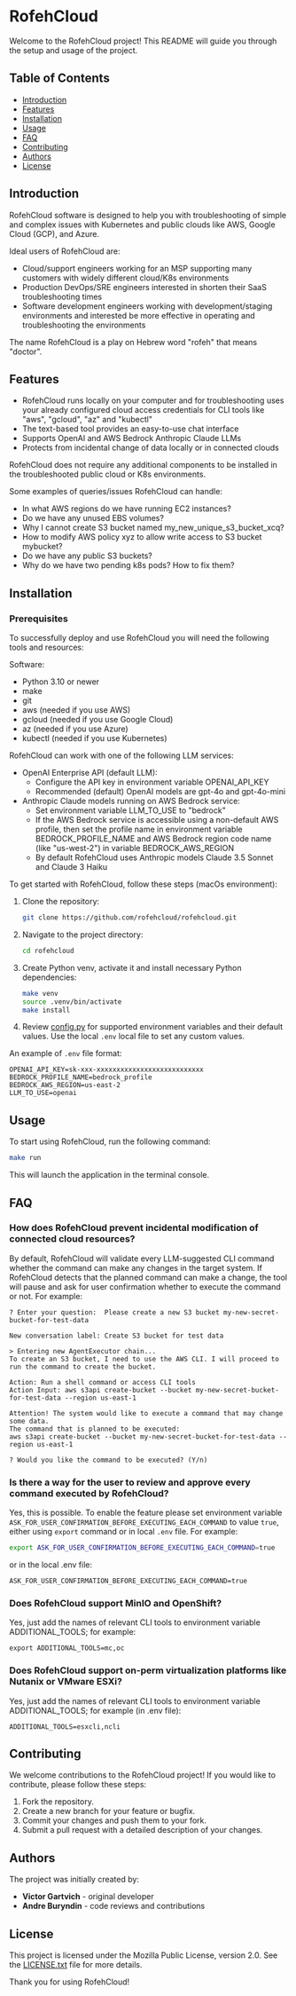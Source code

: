 # RofehCloud

Welcome to the RofehCloud project! This README will guide you through the setup and usage of the project.

## Table of Contents

- [Introduction](#introduction)
- [Features](#features)
- [Installation](#installation)
- [Usage](#usage)
- [FAQ](#faq)
- [Contributing](#contributing)
- [Authors](#authors)
- [License](#license)

## Introduction

RofehCloud software is designed to help you with troubleshooting of simple and complex issues with Kubernetes and public clouds like AWS, Google Cloud (GCP), and Azure. 

Ideal users of RofehCloud are:
- Cloud/support engineers working for an MSP supporting many customers with widely different cloud/K8s environments
- Production DevOps/SRE engineers interested in shorten their SaaS troubleshooting times
- Software development engineers working with development/staging environments and interested be more effective in operating and troubleshooting the environments


The name RofehCloud is a play on Hebrew word "rofeh" that means "doctor".

## Features

- RofehCloud runs locally on your computer and for troubleshooting uses your already configured cloud access credentials for CLI tools like "aws", "gcloud", "az" and "kubectl"
- The text-based tool provides an easy-to-use chat interface
- Supports OpenAI and AWS Bedrock Anthropic Claude LLMs
- Protects from incidental change of data locally or in connected clouds

RofehCloud does not require any additional components to be installed in the troubleshooted public cloud or K8s environments.

Some examples of queries/issues RofehCloud can handle:
- In what AWS regions do we have running EC2 instances?
- Do we have any unused EBS volumes?
- Why I cannot create S3 bucket named my_new_unique_s3_bucket_xcq?
- How to modify AWS policy xyz to allow write access to S3 bucket mybucket?
- Do we have any public S3 buckets?
- Why do we have two pending k8s pods? How to fix them?


## Installation

### Prerequisites
To successfully deploy and use RofehCloud you will need the following tools and resources:

Software:
- Python 3.10 or newer
- make
- git
- aws (needed if you use AWS)
- gcloud (needed if you use Google Cloud)
- az (needed if you use Azure)
- kubectl (needed if you use Kubernetes)

RofehCloud can work with one of the following LLM services:
- OpenAI Enterprise API (default LLM):
   - Configure the API key in environment variable OPENAI_API_KEY
   - Recommended (default) OpenAI models are gpt-4o and gpt-4o-mini
- Anthropic Claude models running on AWS Bedrock service:
   - Set environment variable LLM_TO_USE to "bedrock"
   - If the AWS Bedrock service is accessible using a non-default AWS profile, then set the profile name in environment variable BEDROCK_PROFILE_NAME and AWS Bedrock region code name (like "us-west-2") in variable BEDROCK_AWS_REGION
   - By default RofehCloud uses Anthropic models Claude 3.5 Sonnet and Claude 3 Haiku

To get started with RofehCloud, follow these steps (macOs environment):

1. Clone the repository:
    ```bash
    git clone https://github.com/rofehcloud/rofehcloud.git
    ```
2. Navigate to the project directory:
    ```bash
    cd rofehcloud
    ```
3. Create Python venv, activate it and install necessary Python dependencies:
    ```bash
    make venv
    source .venv/bin/activate
    make install
    ```
4. Review [config.py](common/config.py) for supported environment variables and their default values. Use the local `.env` local file to set any custom values.

An example of `.env` file format:
```
OPENAI_API_KEY=sk-xxx-xxxxxxxxxxxxxxxxxxxxxxxxxxx
BEDROCK_PROFILE_NAME=bedrock_profile
BEDROCK_AWS_REGION=us-east-2
LLM_TO_USE=openai
```

## Usage

To start using RofehCloud, run the following command:
```bash
make run
```

This will launch the application in the terminal console.

## FAQ

### How does RofehCloud prevent incidental modification of connected cloud resources?
By default, RofehCloud will validate every LLM-suggested CLI command whether the command can make any changes in the target system. If RofehCloud detects that the planned command can make a change, the tool will pause and ask for user confirmation whether to execute the command or not. For example:
```
? Enter your question:  Please create a new S3 bucket my-new-secret-bucket-for-test-data

New conversation label: Create S3 bucket for test data

> Entering new AgentExecutor chain...
To create an S3 bucket, I need to use the AWS CLI. I will proceed to run the command to create the bucket.

Action: Run a shell command or access CLI tools
Action Input: aws s3api create-bucket --bucket my-new-secret-bucket-for-test-data --region us-east-1

Attention! The system would like to execute a command that may change some data.
The command that is planned to be executed:
aws s3api create-bucket --bucket my-new-secret-bucket-for-test-data --region us-east-1

? Would you like the command to be executed? (Y/n)
```

### Is there a way for the user to review and approve every command executed by RofehCloud?
Yes, this is possible. To enable the feature please set environment variable `ASK_FOR_USER_CONFIRMATION_BEFORE_EXECUTING_EACH_COMMAND` to value `true`, either using `export` command or in local `.env` file. For example:
```bash
export ASK_FOR_USER_CONFIRMATION_BEFORE_EXECUTING_EACH_COMMAND=true
```

or in the local .env file:
```
ASK_FOR_USER_CONFIRMATION_BEFORE_EXECUTING_EACH_COMMAND=true
```

### Does RofehCloud support MinIO and OpenShift?
Yes, just add the names of relevant CLI tools to environment variable ADDITIONAL_TOOLS; for example:
```
export ADDITIONAL_TOOLS=mc,oc
```

### Does RofehCloud support on-perm virtualization platforms like Nutanix or VMware ESXi?
Yes, just add the names of relevant CLI tools to environment variable ADDITIONAL_TOOLS; for example (in .env file):

```
ADDITIONAL_TOOLS=esxcli,ncli
```

## Contributing

We welcome contributions to the RofehCloud project! If you would like to contribute, please follow these steps:

1. Fork the repository.
2. Create a new branch for your feature or bugfix.
3. Commit your changes and push them to your fork.
4. Submit a pull request with a detailed description of your changes.

## Authors

The project was initially created by:
- **Victor Gartvich** - original developer
- **Andre Buryndin** - code reviews and contributions

## License

This project is licensed under the Mozilla Public License, version 2.0. See the [LICENSE.txt](LICENSE.txt) file for more details.

Thank you for using RofehCloud!